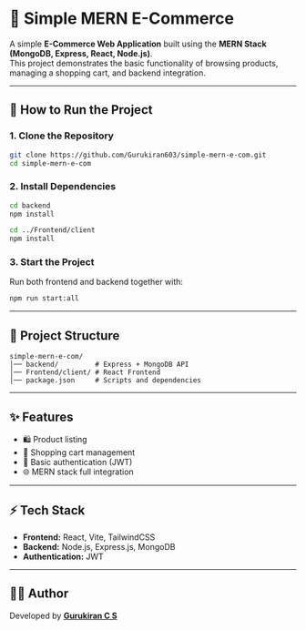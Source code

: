 
# 🛒 Simple MERN E-Commerce

A simple **E-Commerce Web Application** built using the **MERN Stack (MongoDB, Express, React, Node.js)**.  
This project demonstrates the basic functionality of browsing products, managing a shopping cart, and backend integration.

---

## 🚀 How to Run the Project

### 1. Clone the Repository
```bash
git clone https://github.com/Gurukiran603/simple-mern-e-com.git
cd simple-mern-e-com
````

### 2. Install Dependencies

```bash
cd backend
npm install

cd ../Frontend/client
npm install
```

### 3. Start the Project

Run both frontend and backend together with:

```bash
npm run start:all
```

---

## 📂 Project Structure

```
simple-mern-e-com/
│── backend/         # Express + MongoDB API
│── Frontend/client/ # React Frontend
│── package.json     # Scripts and dependencies
```

---

## ✨ Features

* 🛍️ Product listing
* 🛒 Shopping cart management
* 🔐 Basic authentication (JWT)
* 🌐 MERN stack full integration

---

## ⚡ Tech Stack

* **Frontend:** React, Vite, TailwindCSS
* **Backend:** Node.js, Express.js, MongoDB
* **Authentication:** JWT

---

## 👨‍💻 Author

Developed by **[Gurukiran C S](https://github.com/Gurukiran603)**
